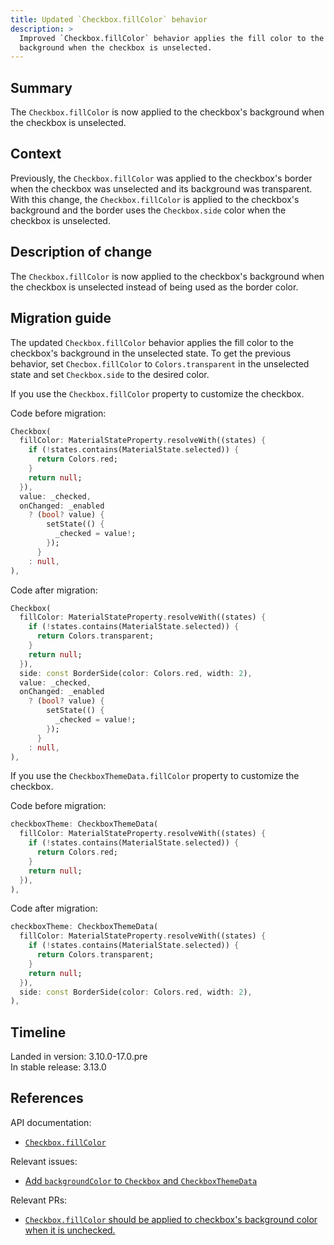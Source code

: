 ```yaml
---
title: Updated `Checkbox.fillColor` behavior
description: >
  Improved `Checkbox.fillColor` behavior applies the fill color to the
  background when the checkbox is unselected.
---
```


## Summary

The `Checkbox.fillColor` is now applied to the checkbox's background when
the checkbox is unselected.

## Context

Previously, the `Checkbox.fillColor` was applied to the checkbox's border
when the checkbox was unselected and its background was transparent.
With this change, the `Checkbox.fillColor` is applied to the checkbox's
background and the border uses the `Checkbox.side` color when the checkbox
is unselected.

## Description of change

The `Checkbox.fillColor` is now applied to the checkbox's background when
the checkbox is unselected instead of being used as the border color.

## Migration guide

The updated `Checkbox.fillColor` behavior applies the fill color to the
checkbox's background in the unselected state. To get the previous behavior,
set `Checbox.fillColor` to `Colors.transparent` in the unselected state and
set `Checkbox.side` to the desired color.

If you use the `Checkbox.fillColor` property to customize the checkbox.

Code before migration:

```dart
Checkbox(
  fillColor: MaterialStateProperty.resolveWith((states) {
    if (!states.contains(MaterialState.selected)) {
      return Colors.red;
    }
    return null;
  }),
  value: _checked,
  onChanged: _enabled
    ? (bool? value) {
        setState(() {
          _checked = value!;
        });
      }
    : null,
),
```

Code after migration:

```dart
Checkbox(
  fillColor: MaterialStateProperty.resolveWith((states) {
    if (!states.contains(MaterialState.selected)) {
      return Colors.transparent;
    }
    return null;
  }),
  side: const BorderSide(color: Colors.red, width: 2),
  value: _checked,
  onChanged: _enabled
    ? (bool? value) {
        setState(() {
          _checked = value!;
        });
      }
    : null,
),
```

If you use the `CheckboxThemeData.fillColor` property to customize the checkbox.

Code before migration:

```dart
checkboxTheme: CheckboxThemeData(
  fillColor: MaterialStateProperty.resolveWith((states) {
    if (!states.contains(MaterialState.selected)) {
      return Colors.red;
    }
    return null;
  }),
),
```

Code after migration:

```dart
checkboxTheme: CheckboxThemeData(
  fillColor: MaterialStateProperty.resolveWith((states) {
    if (!states.contains(MaterialState.selected)) {
      return Colors.transparent;
    }
    return null;
  }),
  side: const BorderSide(color: Colors.red, width: 2),
),
```

## Timeline

Landed in version: 3.10.0-17.0.pre<br>
In stable release: 3.13.0

## References

API documentation:

* [`Checkbox.fillColor`][]

Relevant issues:

* [Add `backgroundColor` to `Checkbox` and `CheckboxThemeData`][]

Relevant PRs:

* [`Checkbox.fillColor` should be applied to checkbox's background color when it is unchecked.][]

[`Checkbox.fillColor`]: {{site.api}}flutter/material/Checkbox/fillColor.html

[Add `backgroundColor` to `Checkbox` and `CheckboxThemeData`]: {{site.repo.flutter}}issues/123386
[`Checkbox.fillColor` should be applied to checkbox's background color when it is unchecked.]: {{site.repo.flutter}}pull/125643
